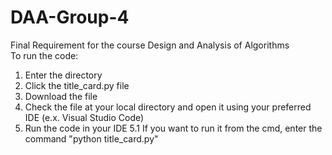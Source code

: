# DAA-Group-4
Final Requirement for the course Design and Analysis of Algorithms  
To run the code:   
1. Enter the directory  
2. Click the title_card.py file
3. Download the file
4. Check the file at your local directory and open it using your preferred IDE (e.x. Visual Studio Code)  
5. Run the code in your IDE
5.1 If you want to run it from the cmd, enter the command "python title_card.py"  
